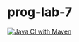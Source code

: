 # prog-lab-7

[![Java CI with Maven](https://github.com/ivatolm-itmo-org/prog-lab-5/actions/workflows/maven.yml/badge.svg)](https://github.com/ivatolm-itmo-org/prog-lab-5/actions/workflows/maven.yml)
